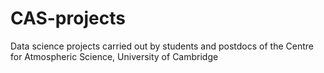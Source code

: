 # CAS-projects
Data science projects carried out by students and postdocs of the Centre for Atmospheric Science, University of Cambridge
